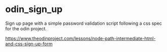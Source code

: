 # odin_sign_up

Sign up page with a simple password validation script following a css spec for the odin project.

https://www.theodinproject.com/lessons/node-path-intermediate-html-and-css-sign-up-form
